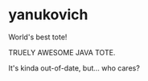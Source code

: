 yanukovich
==========

World's best tote!

TRUELY AWESOME JAVA TOTE.

It's kinda out-of-date, but... who cares?

